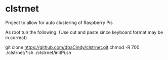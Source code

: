 # clstrnet
Project to allow for auto clustering of Raspberry Pis

As root tun the following: (Use cut and paste since keyboard format may be in correct)

git clone https://github.com/dbaCindy/clstrnet.git
chmod -R 700 ./clstrnet/*.sh
./clstrnet/initPi.sh



